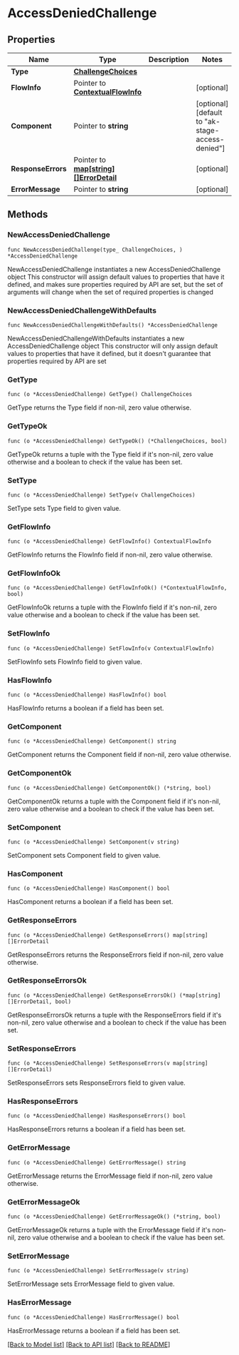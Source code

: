 # AccessDeniedChallenge

## Properties

Name | Type | Description | Notes
------------ | ------------- | ------------- | -------------
**Type** | [**ChallengeChoices**](ChallengeChoices.md) |  | 
**FlowInfo** | Pointer to [**ContextualFlowInfo**](ContextualFlowInfo.md) |  | [optional] 
**Component** | Pointer to **string** |  | [optional] [default to "ak-stage-access-denied"]
**ResponseErrors** | Pointer to [**map[string][]ErrorDetail**](array.md) |  | [optional] 
**ErrorMessage** | Pointer to **string** |  | [optional] 

## Methods

### NewAccessDeniedChallenge

`func NewAccessDeniedChallenge(type_ ChallengeChoices, ) *AccessDeniedChallenge`

NewAccessDeniedChallenge instantiates a new AccessDeniedChallenge object
This constructor will assign default values to properties that have it defined,
and makes sure properties required by API are set, but the set of arguments
will change when the set of required properties is changed

### NewAccessDeniedChallengeWithDefaults

`func NewAccessDeniedChallengeWithDefaults() *AccessDeniedChallenge`

NewAccessDeniedChallengeWithDefaults instantiates a new AccessDeniedChallenge object
This constructor will only assign default values to properties that have it defined,
but it doesn't guarantee that properties required by API are set

### GetType

`func (o *AccessDeniedChallenge) GetType() ChallengeChoices`

GetType returns the Type field if non-nil, zero value otherwise.

### GetTypeOk

`func (o *AccessDeniedChallenge) GetTypeOk() (*ChallengeChoices, bool)`

GetTypeOk returns a tuple with the Type field if it's non-nil, zero value otherwise
and a boolean to check if the value has been set.

### SetType

`func (o *AccessDeniedChallenge) SetType(v ChallengeChoices)`

SetType sets Type field to given value.


### GetFlowInfo

`func (o *AccessDeniedChallenge) GetFlowInfo() ContextualFlowInfo`

GetFlowInfo returns the FlowInfo field if non-nil, zero value otherwise.

### GetFlowInfoOk

`func (o *AccessDeniedChallenge) GetFlowInfoOk() (*ContextualFlowInfo, bool)`

GetFlowInfoOk returns a tuple with the FlowInfo field if it's non-nil, zero value otherwise
and a boolean to check if the value has been set.

### SetFlowInfo

`func (o *AccessDeniedChallenge) SetFlowInfo(v ContextualFlowInfo)`

SetFlowInfo sets FlowInfo field to given value.

### HasFlowInfo

`func (o *AccessDeniedChallenge) HasFlowInfo() bool`

HasFlowInfo returns a boolean if a field has been set.

### GetComponent

`func (o *AccessDeniedChallenge) GetComponent() string`

GetComponent returns the Component field if non-nil, zero value otherwise.

### GetComponentOk

`func (o *AccessDeniedChallenge) GetComponentOk() (*string, bool)`

GetComponentOk returns a tuple with the Component field if it's non-nil, zero value otherwise
and a boolean to check if the value has been set.

### SetComponent

`func (o *AccessDeniedChallenge) SetComponent(v string)`

SetComponent sets Component field to given value.

### HasComponent

`func (o *AccessDeniedChallenge) HasComponent() bool`

HasComponent returns a boolean if a field has been set.

### GetResponseErrors

`func (o *AccessDeniedChallenge) GetResponseErrors() map[string][]ErrorDetail`

GetResponseErrors returns the ResponseErrors field if non-nil, zero value otherwise.

### GetResponseErrorsOk

`func (o *AccessDeniedChallenge) GetResponseErrorsOk() (*map[string][]ErrorDetail, bool)`

GetResponseErrorsOk returns a tuple with the ResponseErrors field if it's non-nil, zero value otherwise
and a boolean to check if the value has been set.

### SetResponseErrors

`func (o *AccessDeniedChallenge) SetResponseErrors(v map[string][]ErrorDetail)`

SetResponseErrors sets ResponseErrors field to given value.

### HasResponseErrors

`func (o *AccessDeniedChallenge) HasResponseErrors() bool`

HasResponseErrors returns a boolean if a field has been set.

### GetErrorMessage

`func (o *AccessDeniedChallenge) GetErrorMessage() string`

GetErrorMessage returns the ErrorMessage field if non-nil, zero value otherwise.

### GetErrorMessageOk

`func (o *AccessDeniedChallenge) GetErrorMessageOk() (*string, bool)`

GetErrorMessageOk returns a tuple with the ErrorMessage field if it's non-nil, zero value otherwise
and a boolean to check if the value has been set.

### SetErrorMessage

`func (o *AccessDeniedChallenge) SetErrorMessage(v string)`

SetErrorMessage sets ErrorMessage field to given value.

### HasErrorMessage

`func (o *AccessDeniedChallenge) HasErrorMessage() bool`

HasErrorMessage returns a boolean if a field has been set.


[[Back to Model list]](../README.md#documentation-for-models) [[Back to API list]](../README.md#documentation-for-api-endpoints) [[Back to README]](../README.md)


